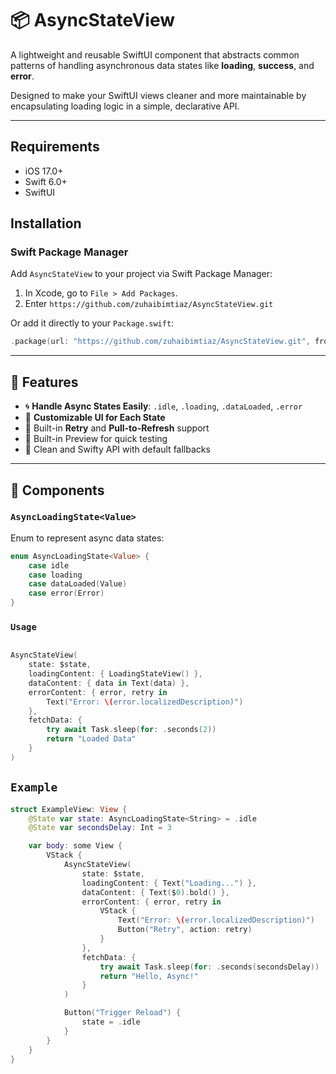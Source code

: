 # 📦 AsyncStateView

A lightweight and reusable SwiftUI component that abstracts common patterns of handling asynchronous data states like **loading**, **success**, and **error**.

Designed to make your SwiftUI views cleaner and more maintainable by encapsulating loading logic in a simple, declarative API.

---
## Requirements
- iOS 17.0+
- Swift 6.0+
- SwiftUI

## Installation

### Swift Package Manager
Add `AsyncStateView` to your project via Swift Package Manager:

1. In Xcode, go to `File > Add Packages`.
2. Enter `https://github.com/zuhaibimtiaz/AsyncStateView.git`

Or add it directly to your `Package.swift`:

```swift
.package(url: "https://github.com/zuhaibimtiaz/AsyncStateView.git", from: "1.0.0")
```

---

## 🚀 Features

- 🌀 **Handle Async States Easily**: `.idle`, `.loading`, `.dataLoaded`, `.error`
- 🎨 **Customizable UI for Each State**
- 🔁 Built-in **Retry** and **Pull-to-Refresh** support
- 🧪 Built-in Preview for quick testing
- 🧼 Clean and Swifty API with default fallbacks

---

## 🧩 Components

### `AsyncLoadingState<Value>`

Enum to represent async data states:

```swift
enum AsyncLoadingState<Value> {
    case idle
    case loading
    case dataLoaded(Value)
    case error(Error)
}
```
### `Usage`
```swift

AsyncStateView(
    state: $state,
    loadingContent: { LoadingStateView() },
    dataContent: { data in Text(data) },
    errorContent: { error, retry in
        Text("Error: \(error.localizedDescription)")
    },
    fetchData: {
        try await Task.sleep(for: .seconds(2))
        return "Loaded Data"
    }
)
```
## `Example`

```swift
struct ExampleView: View {
    @State var state: AsyncLoadingState<String> = .idle
    @State var secondsDelay: Int = 3

    var body: some View {
        VStack {
            AsyncStateView(
                state: $state,
                loadingContent: { Text("Loading...") },
                dataContent: { Text($0).bold() },
                errorContent: { error, retry in
                    VStack {
                        Text("Error: \(error.localizedDescription)")
                        Button("Retry", action: retry)
                    }
                },
                fetchData: {
                    try await Task.sleep(for: .seconds(secondsDelay))
                    return "Hello, Async!"
                }
            )

            Button("Trigger Reload") {
                state = .idle
            }
        }
    }
}
```
